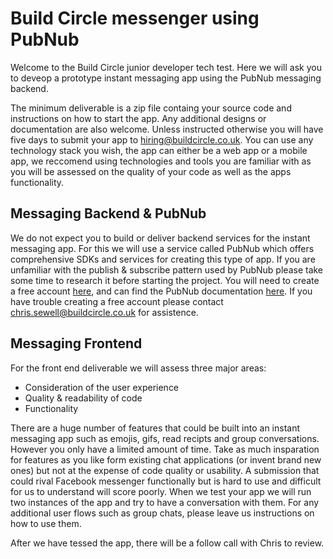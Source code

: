 # Build Circle messenger using PubNub

Welcome to the Build Circle junior developer tech test. Here we will ask you to deveop a prototype instant messaging app using the PubNub messaging backend. 

The minimum deliverable is a zip file containg your source code and instructions on how to start the app. Any additional designs or documentation are also welcome. Unless instructed otherwise you will have five days to submit your app to hiring@buildcircle.co.uk. You can use any technology stack you wish, the app can either be a web app or a mobile app, we reccomend using technologies and tools you are familiar with as you will be assessed on the quality of your code as well as the apps functionality.

## Messaging Backend & PubNub
We do not expect you to build or deliver backend services for the instant messaging app. For this we will use a service called PubNub which offers comprehensive SDKs and services for creating this type of app. If you are unfamiliar with the publish & subscribe pattern used by PubNub please take some time to research it before starting the project. You will need to create a free account [here](https://dashboard.pubnub.com/signup), and can find the PubNub documentation [here](https://www.pubnub.com/docs/sdks/javascript/). If you have trouble creating a free account please contact chris.sewell@buildcircle.co.uk for assistence.

## Messaging Frontend
For the front end deliverable we will assess three major areas:

* Consideration of the user experience
* Quality & readability of code
* Functionality

There are a huge number of features that could be built into an instant messaging app such as emojis, gifs, read recipts and group conversations. However you only have a limited amount of time. Take as much insparation for features as you like form existing chat applications (or invent brand new ones) but not at the expense of code quality or usability. A submission that could rival Facebook messenger functionally but is hard to use and difficult for us to understand will score poorly. When we test your app we will run two instances of the app and try to have a conversation with them. For any additional user flows such as group chats, please leave us instructions on how to use them.

After we have tessed the app, there will be a follow call with Chris to review. 
